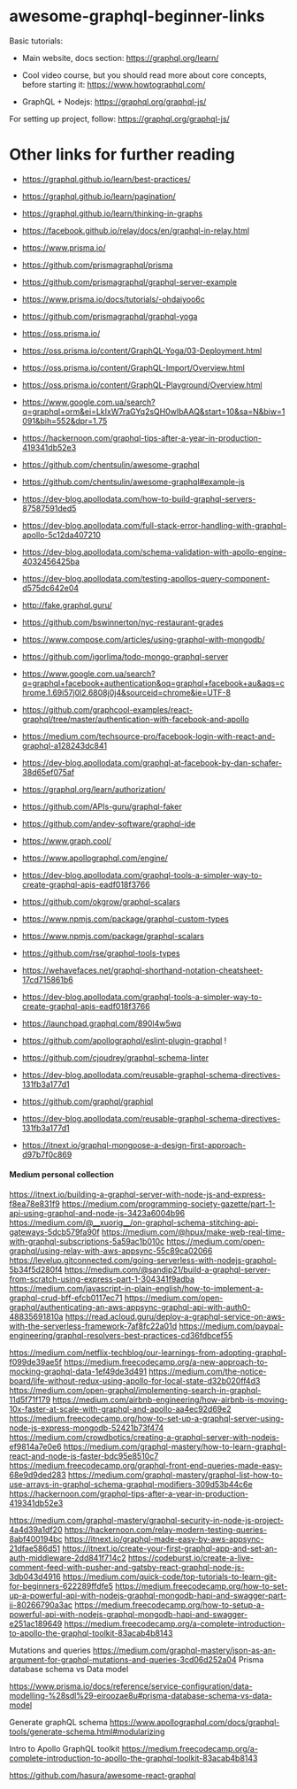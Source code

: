 # awesome-graphql-beginner-links

Basic tutorials:
- Main website, docs section: https://graphql.org/learn/
- Cool video course, but you should read more about core concepts, before starting it: https://www.howtographql.com/

- GraphQL + Nodejs: https://graphql.org/graphql-js/


For setting up project, follow:
https://graphql.org/graphql-js/


# Other links for further reading

- https://graphql.github.io/learn/best-practices/

- https://graphql.github.io/learn/pagination/

- https://graphql.github.io/learn/thinking-in-graphs

- https://facebook.github.io/relay/docs/en/graphql-in-relay.html

- https://www.prisma.io/
- https://github.com/prismagraphql/prisma

- https://github.com/prismagraphql/graphql-server-example


- https://www.prisma.io/docs/tutorials/-ohdaiyoo6c
- https://github.com/prismagraphql/graphql-yoga

- https://oss.prisma.io/
- https://oss.prisma.io/content/GraphQL-Yoga/03-Deployment.html


- https://oss.prisma.io/content/GraphQL-Import/Overview.html


- https://oss.prisma.io/content/GraphQL-Playground/Overview.html






- https://www.google.com.ua/search?q=graphql+orm&ei=LkIxW7raGYq2sQH0wIbAAQ&start=10&sa=N&biw=1091&bih=552&dpr=1.75

- https://hackernoon.com/graphql-tips-after-a-year-in-production-419341db52e3


- https://github.com/chentsulin/awesome-graphql
- https://github.com/chentsulin/awesome-graphql#example-js

- https://dev-blog.apollodata.com/how-to-build-graphql-servers-87587591ded5
- https://dev-blog.apollodata.com/full-stack-error-handling-with-graphql-apollo-5c12da407210
- https://dev-blog.apollodata.com/schema-validation-with-apollo-engine-4032456425ba
- https://dev-blog.apollodata.com/testing-apollos-query-component-d575dc642e04


- http://fake.graphql.guru/
- https://github.com/bswinnerton/nyc-restaurant-grades
- https://www.compose.com/articles/using-graphql-with-mongodb/

- https://github.com/igorlima/todo-mongo-graphql-server

- https://www.google.com.ua/search?q=graphql+facebook+authentication&oq=graphql+facebook+au&aqs=chrome.1.69i57j0l2.6808j0j4&sourceid=chrome&ie=UTF-8
- https://github.com/graphcool-examples/react-graphql/tree/master/authentication-with-facebook-and-apollo
- https://medium.com/techsource-pro/facebook-login-with-react-and-graphql-a128243dc841

- https://dev-blog.apollodata.com/graphql-at-facebook-by-dan-schafer-38d65ef075af
- https://graphql.org/learn/authorization/

- https://github.com/APIs-guru/graphql-faker
- https://github.com/andev-software/graphql-ide


- https://www.graph.cool/

- https://www.apollographql.com/engine/

- https://dev-blog.apollodata.com/graphql-tools-a-simpler-way-to-create-graphql-apis-eadf018f3766

- https://github.com/okgrow/graphql-scalars
- https://www.npmjs.com/package/graphql-custom-types
- https://www.npmjs.com/package/graphql-scalars

- https://github.com/rse/graphql-tools-types


- https://wehavefaces.net/graphql-shorthand-notation-cheatsheet-17cd715861b6

- https://dev-blog.apollodata.com/graphql-tools-a-simpler-way-to-create-graphql-apis-eadf018f3766

- https://launchpad.graphql.com/890l4w5wq
- https://github.com/apollographql/eslint-plugin-graphql !
- https://github.com/cjoudrey/graphql-schema-linter

- https://dev-blog.apollodata.com/reusable-graphql-schema-directives-131fb3a177d1

- https://github.com/graphql/graphiql

- https://dev-blog.apollodata.com/reusable-graphql-schema-directives-131fb3a177d1

- https://itnext.io/graphql-mongoose-a-design-first-approach-d97b7f0c869

#### Medium personal collection

https://itnext.io/building-a-graphql-server-with-node-js-and-express-f8ea78e831f9
https://medium.com/programming-society-gazette/part-1-api-using-graphql-and-node-js-3423a6004b96
https://medium.com/@__xuorig__/on-graphql-schema-stitching-api-gateways-5dcb579fa90f
https://medium.com/@hpux/make-web-real-time-with-graphql-subscriptions-5a59ac1b010c
https://medium.com/open-graphql/using-relay-with-aws-appsync-55c89ca02066
https://levelup.gitconnected.com/going-serverless-with-nodejs-graphql-5b34f5d280f4
https://medium.com/@sandip21/build-a-graphql-server-from-scratch-using-express-part-1-304341f9adba
https://medium.com/javascript-in-plain-english/how-to-implement-a-graphql-crud-bff-efcb0117ec71
https://medium.com/open-graphql/authenticating-an-aws-appsync-graphql-api-with-auth0-48835691810a
https://read.acloud.guru/deploy-a-graphql-service-on-aws-with-the-serverless-framework-7af8fc22a01d
https://medium.com/paypal-engineering/graphql-resolvers-best-practices-cd36fdbcef55



https://medium.com/netflix-techblog/our-learnings-from-adopting-graphql-f099de39ae5f
https://medium.freecodecamp.org/a-new-approach-to-mocking-graphql-data-1ef49de3d491
https://medium.com/the-notice-board/life-without-redux-using-apollo-for-local-state-d32b020ff4d3
https://medium.com/open-graphql/implementing-search-in-graphql-11d5f71f179
https://medium.com/airbnb-engineering/how-airbnb-is-moving-10x-faster-at-scale-with-graphql-and-apollo-aa4ec92d69e2
https://medium.freecodecamp.org/how-to-set-up-a-graphql-server-using-node-js-express-mongodb-52421b73f474
https://medium.com/crowdbotics/creating-a-graphql-server-with-nodejs-ef9814a7e0e6
https://medium.com/graphql-mastery/how-to-learn-graphql-react-and-node-js-faster-bdc95e8510c7
https://medium.freecodecamp.org/graphql-front-end-queries-made-easy-68e9d9ded283
https://medium.com/graphql-mastery/graphql-list-how-to-use-arrays-in-graphql-schema-graphql-modifiers-309d53b44c6e
https://hackernoon.com/graphql-tips-after-a-year-in-production-419341db52e3


https://medium.com/graphql-mastery/graphql-security-in-node-js-project-4a4d39a1df20
https://hackernoon.com/relay-modern-testing-queries-8abf400194bc
https://itnext.io/graphql-made-easy-by-aws-appsync-21dfae586d51
https://itnext.io/create-your-first-graphql-app-and-set-an-auth-middleware-2dd841f714c2
https://codeburst.io/create-a-live-comment-feed-with-pusher-and-gatsby-react-graphql-node-js-3db043d4916
https://medium.com/quick-code/top-tutorials-to-learn-git-for-beginners-622289ffdfe5
https://medium.freecodecamp.org/how-to-set-up-a-powerful-api-with-nodejs-graphql-mongodb-hapi-and-swagger-part-ii-80266790a3ac
https://medium.freecodecamp.org/how-to-setup-a-powerful-api-with-nodejs-graphql-mongodb-hapi-and-swagger-e251ac189649
https://medium.freecodecamp.org/a-complete-introduction-to-apollo-the-graphql-toolkit-83acab4b8143



Mutations and queries
https://medium.com/graphql-mastery/json-as-an-argument-for-graphql-mutations-and-queries-3cd06d252a04
Prisma database schema vs Data model

https://www.prisma.io/docs/reference/service-configuration/data-modelling-%28sdl%29-eiroozae8u#prisma-database-schema-vs-data-model

Generate graphQL schema
https://www.apollographql.com/docs/graphql-tools/generate-schema.html#modularizing

Intro to Apollo GraphQL toolkit
https://medium.freecodecamp.org/a-complete-introduction-to-apollo-the-graphql-toolkit-83acab4b8143

https://github.com/hasura/awesome-react-graphql

